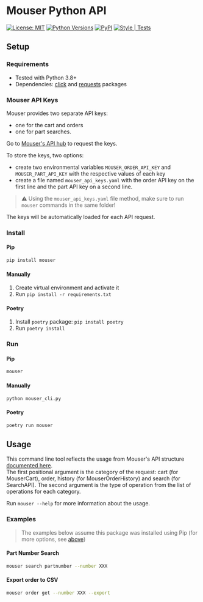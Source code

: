 # Mouser Python API

[![License: MIT](https://img.shields.io/badge/license-MIT-green.svg)](https://github.com/sparkmicro/mouser-api/blob/main/LICENSE)
[![Python Versions](https://raw.githubusercontent.com/sparkmicro/Ki-nTree/master/images/python_versions.svg)](https://www.python.org/)
[![PyPI](https://img.shields.io/pypi/v/mouser)](https://pypi.org/project/mouser/)
[![Style | Tests](https://github.com/sparkmicro/mouser-api/actions/workflows/tests.yaml/badge.svg)](https://github.com/sparkmicro/mouser-api/actions)

## Setup

### Requirements

* Tested with Python 3.8+
* Dependencies: [click](https://click.palletsprojects.com/en/8.0.x/) and [requests](https://docs.python-requests.org/en/master/) packages

### Mouser API Keys

Mouser provides two separate API keys:
* one for the cart and orders
* one for part searches.

Go to [Mouser's API hub](https://www.mouser.com/api-hub/) to request the keys.

To store the keys, two options:
* create two environmental variables `MOUSER_ORDER_API_KEY` and `MOUSER_PART_API_KEY` with the respective values of each key
* create a file named `mouser_api_keys.yaml` with the order API key on the first line and the part API key on a second line.

> :warning: Using the `mouser_api_keys.yaml` file method, make sure to run `mouser` commands in the same folder!

The keys will be automatically loaded for each API request.

### Install

#### Pip

``` bash
pip install mouser
```

#### Manually

1. Create virtual environment and activate it
2. Run `pip install -r requirements.txt`

#### Poetry

1. Install `poetry` package: `pip install poetry`
2. Run `poetry install`

### Run

#### Pip

```bash
mouser
```

#### Manually

```bash
python mouser_cli.py
```

#### Poetry

```bash
poetry run mouser
```

## Usage

This command line tool reflects the usage from Mouser's API structure [documented here](https://api.mouser.com/api/docs/ui/index#/).  
The first positional argument is the category of the request: cart (for MouserCart), order, history (for MouserOrderHistory) and search (for SearchAPI).
The second argument is the type of operation from the list of operations for each category.

Run `mouser --help` for more information about the usage.

### Examples
> The examples below assume this package was installed using Pip (for more options, see [above](#run))

#### Part Number Search
```bash
mouser search partnumber --number XXX
```

#### Export order to CSV
``` bash
mouser order get --number XXX --export
```

